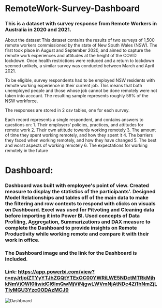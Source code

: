 # RemoteWork-Survey-Dashboard
### This is a dataset with survey response from Remote Workers in Australia in 2020 and 2021.

About the dataset
This dataset contains the results of two surveys of 1,500 remote workers commissioned by the state of New South Wales (NSW). The first took place in August and September 2020, and aimed to capture the remote work experiences and attitudes at the height of the COVID lockdown. Once health restrictions were reduced and a return to lockdown seemed unlikely, a similar survey was conducted between March and April 2021.

To be eligible, survey respondents had to be employed NSW residents with remote working experience in their current job. This means that both unemployed people and those whose job cannot be done remotely were not taken into account. The resulting sample represents roughly 59% of the NSW workforce.

The responses are stored in 2 csv tables, one for each survey.

Each record represents a single respondent, and contains answers to questions on:
    1. Their employers’ policies, practices, and attitudes for remote work
    2. Their own attitude towards working remotely
    3. The amount of time they spent working remotely, and how they spent it
    4. The barriers they faced when working remotely, and how they have changed
    5. The best and worst aspects of working remotely
    6. The expectations for working remotely in the future
 
# Dashboard:
### Dashboard was built with employee's point of view. Created measure to display the statistics of the participants'. Designed Model Relationships and tables off of the main data to make the filtering and row contexts to respond with clicks on visuals on Dashboard. Excel was used for Pitvoting and Cleaning data before importing it into Power BI. Used concepts of Data Profiling, Aggregation, Summarizations and DAX measure to complete the Dashboard to provide insights on Remote Productivity while working remote and compare it with their work in office.

### The Dashboard image and the link for the Dashboard is included.

### Link:  https://app.powerbi.com/view?r=eyJrIjoiZTYyYTJhZGQtYTExOC00YWRiLWE5NDctMTRkMjhkNmVjOWI0IiwidCI6ImQwMjViNjgwLWVmNjAtNDc4Zi1hNmZjLTIyMGU3Yzc0ODAzMCJ9

![Dashboard](https://user-images.githubusercontent.com/73117054/160992147-c5ae47ae-d6f9-4650-867b-b5c205709980.png)
